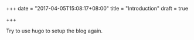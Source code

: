 +++
date = "2017-04-05T15:08:17+08:00"
title = "Introduction"
draft = true

+++

Try to use hugo to setup the blog again.